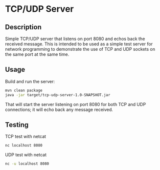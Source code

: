 # TCP/UDP Server

## Description

Simple TCP/UDP server that listens on port 8080 and echos back the received message. This is intended to be used as a simple test server for network programming to demonstrate the use of TCP and UDP sockets on the same port at the same time.

## Usage

Build and run the server:

```bash
mvn clean package
java -jar target/tcp-udp-server-1.0-SNAPSHOT.jar
```

That will start the server listening on port 8080 for both TCP and UDP connections; it will echo back any message received.

## Testing

TCP test with netcat

```bash
nc localhost 8080
```

UDP test with netcat

```bash
nc -u localhost 8080
```
